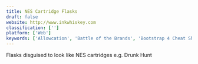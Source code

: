 ```yaml
---
title: NES Cartridge Flasks
draft: false 
website: http://www.inkwhiskey.com
classification: ['']
platform: ['Web']
keywords: ['Allowcation', 'Battle of the Brands', 'Bootstrap 4 Cheat Sheet', 'Bootstrap Shuffle', 'Corporate Constitution', 'GameTree', 'Geo Bootstrap', 'Hatch', 'HippityPip', 'Light Phone', 'Make WordArt', 'Nintendo Switch', 'Raccoon', 'Retro Play Store', 'Stellar', 'Super Nintendo Classic Edition', 'dropleaf']
---
```

Flasks disguised to look like NES cartridges e.g. Drunk Hunt